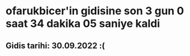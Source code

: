 # ofarukbicer'in gidisine son 3 gun 0 saat 34 dakika 05 saniye kaldi

## Gidis tarihi: 30.09.2022 :(